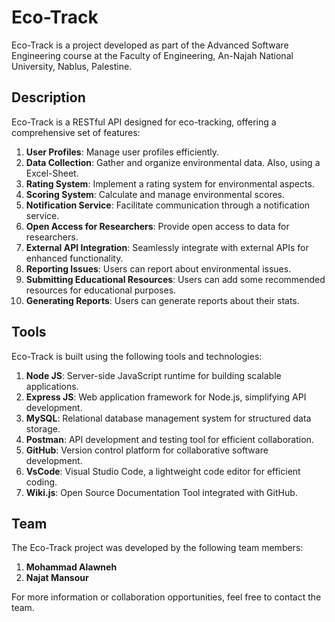 # Eco-Track

Eco-Track is a project developed as part of the Advanced Software Engineering course at the Faculty of Engineering, An-Najah National University, Nablus, Palestine.

## Description
Eco-Track is a RESTful API designed for eco-tracking, offering a comprehensive set of features:

1. **User Profiles**: Manage user profiles efficiently.
2. **Data Collection**: Gather and organize environmental data. Also, using a Excel-Sheet.
3. **Rating System**: Implement a rating system for environmental aspects.
4. **Scoring System**: Calculate and manage environmental scores.
5. **Notification Service**: Facilitate communication through a notification service.
6. **Open Access for Researchers**: Provide open access to data for researchers.
7. **External API Integration**: Seamlessly integrate with external APIs for enhanced functionality.
8. **Reporting Issues**: Users can report about environmental issues.
9. **Submitting Educational Resources**: Users can add some recommended resources for educational purposes.
10. **Generating Reports**: Users can generate reports about their stats.

## Tools
Eco-Track is built using the following tools and technologies:

1. **Node JS**: Server-side JavaScript runtime for building scalable applications.
2. **Express JS**: Web application framework for Node.js, simplifying API development.
3. **MySQL**: Relational database management system for structured data storage.
4. **Postman**: API development and testing tool for efficient collaboration.
5. **GitHub**: Version control platform for collaborative software development.
6. **VsCode**: Visual Studio Code, a lightweight code editor for efficient coding.
7. **Wiki.js**: Open Source Documentation Tool integrated with GitHub.

## Team
The Eco-Track project was developed by the following team members:

1. **Mohammad Alawneh**
2. **Najat Mansour**

For more information or collaboration opportunities, feel free to contact the team.
